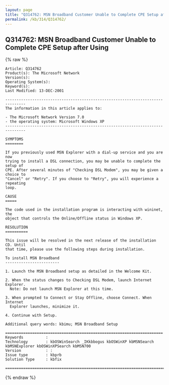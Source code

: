 ```yaml
---
layout: page
title: "Q314762: MSN Broadband Customer Unable to Complete CPE Setup after Using"
permalink: /kb/314/Q314762/
---
```


## Q314762: MSN Broadband Customer Unable to Complete CPE Setup after Using

{% raw %}

	Article: Q314762
	Product(s): The Microsoft Network
	Version(s): 
	Operating System(s): 
	Keyword(s): 
	Last Modified: 13-DEC-2001
	
	-------------------------------------------------------------------------------
	The information in this article applies to:
	
	- The Microsoft Network Version 7.0 
	- the operating system: Microsoft Windows XP 
	-------------------------------------------------------------------------------
	
	SYMPTOMS
	========
	
	If you previously used MSN Explorer with a dial-up service and you are now
	trying to install a DSL connection, you may be unable to complete the setup of
	CPE. After several minutes of "Checking DSL Modem", you may be given a choice to
	"Cancel" or "Retry". If you choose to "Retry", you will experience a repeating
	loop.
	
	CAUSE
	=====
	
	The code used in the installation program is interacting with wininet, the
	object that controls the Online/Offline status in Windows XP.
	
	RESOLUTION
	==========
	
	This issue will be resolved in the next release of the installation CD. Until
	that time, please use the following steps during installation.
	
	To install MSN Broadband
	------------------------
	
	1. Launch the MSN Broadband setup as detailed in the Welcome Kit.
	
	2. When the status changes to Checking DSL Modem, launch Internet Explorer.
	  Note: Do not launch MSN Explorer at this time.
	
	3. When prompted to Connect or Stay Offline, choose Connect. When Internet
	  Explorer launches, minimize it.
	
	4. Continue with Setup.
	
	Additional query words: kbimu; MSN Broadband Setup
	
	======================================================================
	Keywords          :  
	Technology        : kbOSWinSearch _IKkbbogus kbOSWinXP kbMSNSearch kbMSNExplorer kbOSWinXPSearch kbMSN700
	Version           : :
	Issue type        : kbprb
	Solution Type     : kbfix
	
	=============================================================================
	

{% endraw %}
